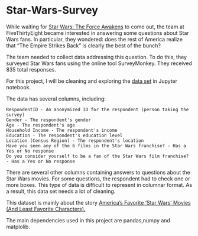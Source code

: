 # Star-Wars-Survey

While waiting for [Star Wars: The Force Awakens](https://en.wikipedia.org/wiki/Star_Wars:_The_Force_Awakens) to come out, the team at FiveThirtyEight became interested in answering some questions about Star Wars fans. In particular, they wondered: does the rest of America realize that “The Empire Strikes Back” is clearly the best of the bunch?

The team needed to collect data addressing this question. To do this, they surveyed Star Wars fans using the online tool SurveyMonkey. They received 835 total responses.

For this project, I will be cleaning and exploring the [data set](https://github.com/fivethirtyeight/data/blob/master/star-wars-survey/StarWars.csv) in Jupyter notebook.

The data has several columns, including:

    RespondentID - An anonymized ID for the respondent (person taking the survey)
    Gender - The respondent's gender
    Age - The respondent's age
    Household Income - The respondent's income
    Education - The respondent's education level
    Location (Census Region) - The respondent's location
    Have you seen any of the 6 films in the Star Wars franchise? - Has a Yes or No response
    Do you consider yourself to be a fan of the Star Wars film franchise? - Has a Yes or No response

There are several other columns containing answers to questions about the Star Wars movies. For some questions, the respondent had to check one or more boxes. This type of data is difficult to represent in columnar format. As a result, this data set needs a lot of cleaning.

This dataset is mainly about the story [America’s Favorite ‘Star Wars’ Movies (And Least Favorite Characters).](https://fivethirtyeight.com/features/americas-favorite-star-wars-movies-and-least-favorite-characters/)

The main dependencies used in this project are pandas,numpy and matplolib.

